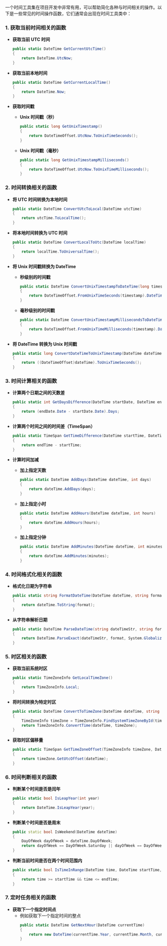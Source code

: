 一个时间工具集在项目开发中非常有用，可以帮助简化各种与时间相关的操作。以下是一些常见的时间操作函数，它们通常会出现在时间工具类中：

### 1. 获取当前时间相关的函数
- **获取当前 UTC 时间**
  ```csharp
  public static DateTime GetCurrentUtcTime()
  {
      return DateTime.UtcNow;
  }
  ```

- **获取当前本地时间**
  ```csharp
  public static DateTime GetCurrentLocalTime()
  {
      return DateTime.Now;
  }
  ```

- **获取时间戳**
    - **Unix 时间戳（秒）**
      ```csharp
      public static long GetUnixTimestamp()
      {
          return DateTimeOffset.UtcNow.ToUnixTimeSeconds();
      }
      ```

    - **Unix 时间戳（毫秒）**
      ```csharp
      public static long GetUnixTimestampMilliseconds()
      {
          return DateTimeOffset.UtcNow.ToUnixTimeMilliseconds();
      }
      ```

### 2. 时间转换相关的函数
- **将 UTC 时间转换为本地时间**
  ```csharp
  public static DateTime ConvertUtcToLocal(DateTime utcTime)
  {
      return utcTime.ToLocalTime();
  }
  ```

- **将本地时间转换为 UTC 时间**
  ```csharp
  public static DateTime ConvertLocalToUtc(DateTime localTime)
  {
      return localTime.ToUniversalTime();
  }
  ```

- **将 Unix 时间戳转换为 DateTime**
    - **秒级别的时间戳**
      ```csharp
      public static DateTime ConvertUnixTimestampToDateTime(long timestamp)
      {
          return DateTimeOffset.FromUnixTimeSeconds(timestamp).DateTime;
      }
      ```

    - **毫秒级别的时间戳**
      ```csharp
      public static DateTime ConvertUnixTimestampMillisecondsToDateTime(long timestamp)
      {
          return DateTimeOffset.FromUnixTimeMilliseconds(timestamp).DateTime;
      }
      ```

- **将 DateTime 转换为 Unix 时间戳**
  ```csharp
  public static long ConvertDateTimeToUnixTimestamp(DateTime dateTime)
  {
      return ((DateTimeOffset)dateTime).ToUnixTimeSeconds();
  }
  ```

### 3. 时间计算相关的函数
- **计算两个日期之间的天数差**
  ```csharp
  public static int GetDaysDifference(DateTime startDate, DateTime endDate)
  {
      return (endDate.Date - startDate.Date).Days;
  }
  ```

- **计算两个时间之间的时间差（TimeSpan）**
  ```csharp
  public static TimeSpan GetTimeDifference(DateTime startTime, DateTime endTime)
  {
      return endTime - startTime;
  }
  ```

- **计算时间加减**
    - **加上指定天数**
      ```csharp
      public static DateTime AddDays(DateTime dateTime, int days)
      {
          return dateTime.AddDays(days);
      }
      ```

    - **加上指定小时**
      ```csharp
      public static DateTime AddHours(DateTime dateTime, int hours)
      {
          return dateTime.AddHours(hours);
      }
      ```

    - **加上指定分钟**
      ```csharp
      public static DateTime AddMinutes(DateTime dateTime, int minutes)
      {
          return dateTime.AddMinutes(minutes);
      }
      ```

### 4. 时间格式化相关的函数
- **格式化日期为字符串**
  ```csharp
  public static string FormatDateTime(DateTime dateTime, string format = "yyyy-MM-dd HH:mm:ss")
  {
      return dateTime.ToString(format);
  }
  ```

- **从字符串解析日期**
  ```csharp
  public static DateTime ParseDateTime(string dateTimeStr, string format = "yyyy-MM-dd HH:mm:ss")
  {
      return DateTime.ParseExact(dateTimeStr, format, System.Globalization.CultureInfo.InvariantCulture);
  }
  ```

### 5. 时区相关的函数
- **获取当前系统时区**
  ```csharp
  public static TimeZoneInfo GetLocalTimeZone()
  {
      return TimeZoneInfo.Local;
  }
  ```

- **将时间转换为特定时区**
  ```csharp
  public static DateTime ConvertToTimeZone(DateTime dateTime, string timeZoneId)
  {
      TimeZoneInfo timeZone = TimeZoneInfo.FindSystemTimeZoneById(timeZoneId);
      return TimeZoneInfo.ConvertTime(dateTime, timeZone);
  }
  ```

- **获取时区偏移量**
  ```csharp
  public static TimeSpan GetTimeZoneOffset(TimeZoneInfo timeZone, DateTime dateTime)
  {
      return timeZone.GetUtcOffset(dateTime);
  }
  ```

### 6. 时间判断相关的函数
- **判断某个时间是否是闰年**
  ```csharp
  public static bool IsLeapYear(int year)
  {
      return DateTime.IsLeapYear(year);
  }
  ```

- **判断某个时间是否是周末**
  ```c++
  public static bool IsWeekend(DateTime dateTime)
  {
      DayOfWeek dayOfWeek = dateTime.DayOfWeek;
      return dayOfWeek == DayOfWeek.Saturday || dayOfWeek == DayOfWeek.Sunday;
  }
  ```

- **判断当前时间是否在两个时间范围内**
  ```csharp
  public static bool IsTimeInRange(DateTime time, DateTime startTime, DateTime endTime)
  {
      return time >= startTime && time <= endTime;
  }
  ```

### 7. 定时任务相关的函数
- **获取下一个指定时间点**
    - 例如获取下一个指定时间的整点
      ```csharp
      public static DateTime GetNextHour(DateTime currentTime)
      {
          return new DateTime(currentTime.Year, currentTime.Month, currentTime.Day, currentTime.Hour, 0, 0).AddHours(1);
      }
      ```
